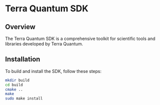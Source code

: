 # Terra Quantum SDK

## Overview

The Terra Quantum SDK is a comprehensive toolkit for scientific tools and libraries developed by Terra Quantum.

## Installation

To build and install the SDK, follow these steps:

```sh
mkdir build
cd build
cmake ..
make
sudo make install